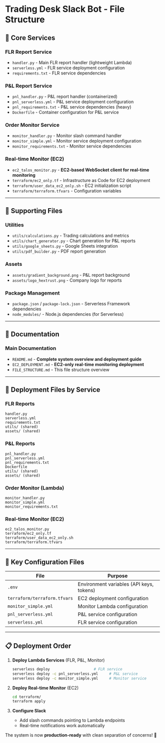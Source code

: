 # Trading Desk Slack Bot - File Structure

## 📁 Core Services

### FLR Report Service
- `handler.py` - Main FLR report handler (lightweight Lambda)
- `serverless.yml` - FLR service deployment configuration
- `requirements.txt` - FLR service dependencies

### P&L Report Service  
- `pnl_handler.py` - P&L report handler (containerized)
- `pnl_serverless.yml` - P&L service deployment configuration
- `pnl_requirements.txt` - P&L service dependencies (heavy)
- `Dockerfile` - Container configuration for P&L service

### Order Monitor Service
- `monitor_handler.py` - Monitor slash command handler
- `monitor_simple.yml` - Monitor service deployment configuration
- `monitor_requirements.txt` - Monitor service dependencies

### Real-time Monitor (EC2)
- `ec2_talos_monitor.py` - **EC2-based WebSocket client for real-time monitoring**
- `terraform/ec2_only.tf` - Infrastructure as Code for EC2 deployment
- `terraform/user_data_ec2_only.sh` - EC2 initialization script
- `terraform/terraform.tfvars` - Configuration variables

---

## 📁 Supporting Files

### Utilities
- `utils/calculations.py` - Trading calculations and metrics
- `utils/chart_generator.py` - Chart generation for P&L reports
- `utils/google_sheets.py` - Google Sheets integration
- `utils/pdf_builder.py` - PDF report generation

### Assets
- `assets/gradient_background.png` - P&L report background
- `assets/logo_hextrust.png` - Company logo for reports

### Package Management
- `package.json` / `package-lock.json` - Serverless Framework dependencies
- `node_modules/` - Node.js dependencies (for Serverless)

---

## 📁 Documentation

### Main Documentation
- `README.md` - **Complete system overview and deployment guide**
- `EC2_DEPLOYMENT.md` - **EC2-only real-time monitoring deployment**
- `FILE_STRUCTURE.md` - This file structure overview

---

## 🚀 Deployment Files by Service

### FLR Reports
```
handler.py
serverless.yml  
requirements.txt
utils/ (shared)
assets/ (shared)
```

### P&L Reports  
```
pnl_handler.py
pnl_serverless.yml
pnl_requirements.txt
Dockerfile
utils/ (shared)
assets/ (shared)
```

### Order Monitor (Lambda)
```
monitor_handler.py
monitor_simple.yml
monitor_requirements.txt
```

### Real-time Monitor (EC2)
```
ec2_talos_monitor.py
terraform/ec2_only.tf
terraform/user_data_ec2_only.sh
terraform/terraform.tfvars
```

---

## 🔧 Key Configuration Files

| File | Purpose |
|------|---------|
| `.env` | Environment variables (API keys, tokens) |
| `terraform/terraform.tfvars` | EC2 deployment configuration |
| `monitor_simple.yml` | Monitor Lambda configuration |
| `pnl_serverless.yml` | P&L service configuration |
| `serverless.yml` | FLR service configuration |

---

## 📋 Deployment Order

1. **Deploy Lambda Services** (FLR, P&L, Monitor)
   ```bash
   serverless deploy                    # FLR service
   serverless deploy -c pnl_serverless.yml     # P&L service  
   serverless deploy -c monitor_simple.yml     # Monitor service
   ```

2. **Deploy Real-time Monitor** (EC2)
   ```bash
   cd terraform/
   terraform apply
   ```

3. **Configure Slack** 
   - Add slash commands pointing to Lambda endpoints
   - Real-time notifications work automatically

The system is now **production-ready** with clean separation of concerns! 🎯